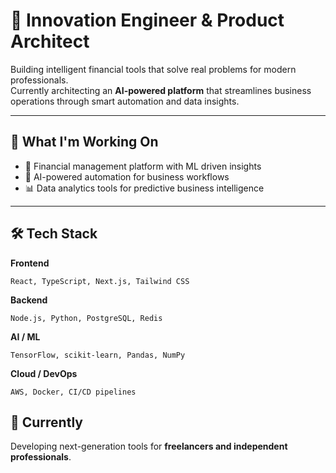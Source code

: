 # 👋 Innovation Engineer & Product Architect

Building intelligent financial tools that solve real problems for modern professionals.  
Currently architecting an **AI-powered platform** that streamlines business operations through smart automation and data insights.

---

## 🔭 What I'm Working On
- 🚀 Financial management platform with ML driven insights  
- 🤖 AI-powered automation for business workflows  
- 📊 Data analytics tools for predictive business intelligence  

---

## 🛠 Tech Stack

**Frontend**  
```text
React, TypeScript, Next.js, Tailwind CSS
```

**Backend**
```text
Node.js, Python, PostgreSQL, Redis
```

**AI / ML**
```text
TensorFlow, scikit-learn, Pandas, NumPy
```

**Cloud / DevOps**
```text
AWS, Docker, CI/CD pipelines
```

## 🚧 Currently

Developing next-generation tools for **freelancers and independent professionals**.
